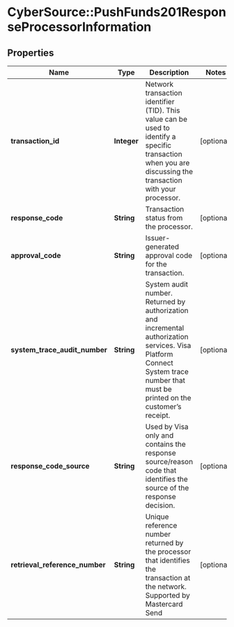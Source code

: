 # CyberSource::PushFunds201ResponseProcessorInformation

## Properties
Name | Type | Description | Notes
------------ | ------------- | ------------- | -------------
**transaction_id** | **Integer** | Network transaction identifier (TID). This value can be used to identify a specific transaction when you are discussing the transaction with your processor.  | [optional] 
**response_code** | **String** | Transaction status from the processor.  | [optional] 
**approval_code** | **String** | Issuer-generated approval code for the transaction.  | [optional] 
**system_trace_audit_number** | **String** | System audit number. Returned by authorization and incremental authorization services.  Visa Platform Connect  System trace number that must be printed on the customer’s receipt.  | [optional] 
**response_code_source** | **String** | Used by Visa only and contains the response source/reason code that identifies the source of the response decision.  | [optional] 
**retrieval_reference_number** | **String** | Unique reference number returned by the processor that identifies the transaction at the network.  Supported by Mastercard Send  | [optional] 


